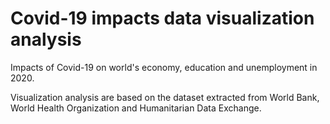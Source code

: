 # Covid-19 impacts data visualization analysis
Impacts of Covid-19 on world's economy, education and unemployment in 2020.

Visualization analysis are based on the dataset extracted from World Bank, World Health Organization and Humanitarian Data Exchange. 
